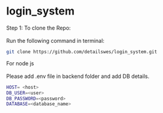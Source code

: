 # login_system

Step 1:  To clone the Repo:
    <br><br>Run the following command in terminal:
```bash
git clone https://github.com/detailswes/login_system.git
```
For node js
    <br><br>Please add .env file in backend folder and add DB details.
```bash
HOST= <host>
DB_USER=<user>
DB_PASSWORD=<password>
DATABASE=<database_name>
```

